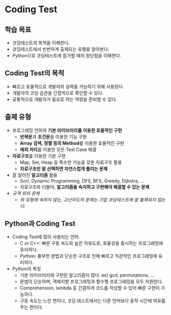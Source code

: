 # Coding Test

## 학습 목표

- 코딩테스트의 목적을 이해한다.
- 코딩테스트에서 빈번하게 출제되는 유형을 알아본다.
- Python으로 코딩테스트에 참가할 때의 장단점을 이해한다.

## Coding Test의 목적

- 빠르고 효율적으로 개발자의 실력을 가늠하기 위해 사용된다.
- 개발자의 코딩 습관을 간접적으로 확인할 수 있다.
- 공통적으로 개발자가 필요로 하는 역량을 준비할 수 있다.

## 출제 유형

- 프로그래밍 언어의 **기본 라이브러리를 이용한 효율적인 구현**
  - **반복문**과 **조건문**을 이용한 기능 구현
  - **Array 검색, 정렬 등의 Method**를 이용한 효율적인 구현
  - **예외 처리**를 이용한 모든 Test Case 해결
- **자료구조**를 이용한 기본 구현
  - Map, Set, Heap 등 특수한 기능을 갖춘 자료구조 활용
  - **자료구조만 잘 선택하면 자연스럽게 풀리는 문제**
- 잘 알려진 **알고리즘** 활용
  - Sort, Dynamic Programming, DFS, BFS, Greedy, Dijkstra, ...
  - 자료구조와 더불어, **알고리즘을 숙지하고 구현해야 해결할 수 있는 문제**
- *규격 외의 문제*
  - *위 유형에 속하지 않는, 고난이도의 문제는 기업 코딩테스트에 잘 출제되지 않는다.*

## Python과 Coding Test

- Coding Test에 많이 사용되는 언어.
  - C or C++: 빠른 구동 속도와 높은 자유도로, 효율성을 중시하는 프로그래밍에 유리하다.
  - Python: 풍부한 문법과 단순한 구조로 인해 빠르고 직관적인 프로그래밍에 유리하다.
- Python의 특징
  - 기본 라이브러리에 구현된 알고리즘이 많다. ex) gcd, permutations, ...
  - 문법이 단순하며, 객체지향 프로그래밍과 함수형 프로그래밍을 모두 지원한다.
  - Comprehension, lambda 등 간결하게 코드를 작성할 수 있어 빠른 구현이 가능하다.
  - 구동 속도는 느린 편이나, 코딩 테스트에서는 다른 언어보다 동작 시간에 여유를 주는 편이다.
